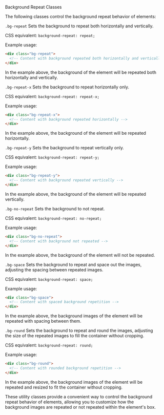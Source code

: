 Background Repeat Classes

The following classes control the background repeat behavior of elements:

`.bg-repeat`
Sets the background to repeat both horizontally and vertically.

CSS equivalent: `background-repeat: repeat;`

Example usage:
```html
<div class="bg-repeat">
  <!-- Content with background repeated both horizontally and vertically -->
</div>
```

In the example above, the background of the element will be repeated both horizontally and vertically.

`.bg-repeat-x`
Sets the background to repeat horizontally only.

CSS equivalent: `background-repeat: repeat-x;`

Example usage:
```html
<div class="bg-repeat-x">
  <!-- Content with background repeated horizontally -->
</div>
```

In the example above, the background of the element will be repeated horizontally.

`.bg-repeat-y`
Sets the background to repeat vertically only.

CSS equivalent: `background-repeat: repeat-y;`

Example usage:
```html
<div class="bg-repeat-y">
  <!-- Content with background repeated vertically -->
</div>
```

In the example above, the background of the element will be repeated vertically.

`.bg-no-repeat`
Sets the background to not repeat.

CSS equivalent: `background-repeat: no-repeat;`

Example usage:
```html
<div class="bg-no-repeat">
  <!-- Content with background not repeated -->
</div>
```

In the example above, the background of the element will not be repeated.

`.bg-space`
Sets the background to repeat and space out the images, adjusting the spacing between repeated images.

CSS equivalent: `background-repeat: space;`

Example usage:
```html
<div class="bg-space">
  <!-- Content with spaced background repetition -->
</div>
```

In the example above, the background images of the element will be repeated with spacing between them.

`.bg-round`
Sets the background to repeat and round the images, adjusting the size of the repeated images to fill the container without cropping.

CSS equivalent: `background-repeat: round;`

Example usage:
```html
<div class="bg-round">
  <!-- Content with rounded background repetition -->
</div>
```

In the example above, the background images of the element will be repeated and resized to fit the container without cropping.

These utility classes provide a convenient way to control the background repeat behavior of elements, allowing you to customize how the background images are repeated or not repeated within the element's box.
